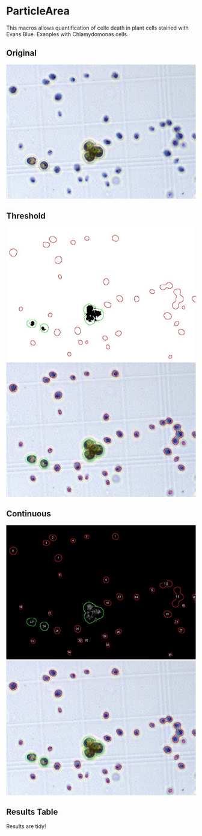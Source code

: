 # ParticleArea
This macros allows quantification of celle death in plant cells stained with Evans Blue. 
Exanples with Chlamydomonas cells.

## Original
![original](./input/eb.jpg)

## Threshold
![threshold_LAB_b](./output/eb_thld_LAB_b.jpg)
![threshold](./output/eb_thld.jpg)

## Continuous
![continuous_LAB_b](./output/eb_conti_LAB_b.jpg)
![continuous](./output/eb_conti.jpg)

## Results Table
Results are tidy! 
